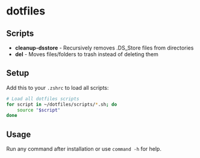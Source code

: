 # dotfiles

## Scripts

- **cleanup-dsstore** - Recursively removes .DS_Store files from directories
- **del** - Moves files/folders to trash instead of deleting them

## Setup

Add this to your `.zshrc` to load all scripts:

```bash
# Load all dotfiles scripts
for script in ~/dotfiles/scripts/*.sh; do
    source "$script"
done
```

## Usage

Run any command after installation or use `command -h` for help.
